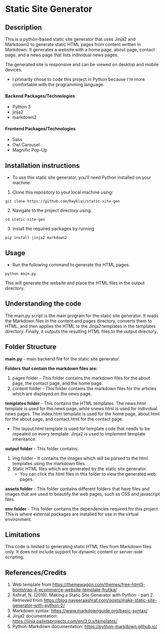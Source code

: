 # Static Site Generator
## Description
This is a python-based static site generator that uses Jinja2 and Markdown2 to generate static HTML pages from content written in Markdown. It generates a website with a home page, about page, contact page, and a news page that lists individual news pages.

The generated site is responsive and can be viewed on desktop and mobile devices.

- I primarily chose to code this project in Python because I'm more comfortable with the programming language. 

#### Backend Packages/Technologies
- Python 3
- jinja2
- markdown2
#### Frontend Packages/Technologies
- Sass
- Owl Carousel
- Magnific Pop-Up

## Installation instructions
- To use this static site generator, you'll need Python installed on your machine.

1. Clone this repository to your local machine using:
```
git clone https://github.com/Raykiai/static-site-gen
```
2. Navigate to the project directory using:
```
cd static-site-gen
```
3. Install the required packages by running
```
pip install jinja2 markdown2
```
## Usage
- Run the following command to generate the HTML pages: 
```
python main.py
```
This will generate the website and place the HTML files in the output directory.

## Understanding the code
The main.py script is the main program for the static site generator. It reads the Markdown files in the content and pages directory, converts them to HTML, and then applies the HTML to the Jinja2 templates in the templates directory. Finally, it outputs the resulting HTML files to the output directory.

## Folder Structure
**main.py** - main backend file for the static site generator. 

**Folders that contain the markdown files are:**
  1. pages folder
    - This folder contains the markdown files for the about page, the contact page, and the home page.
  2. content folder
    - This folder contains the markdown files for the articles which are displayed on the news page. 

 **templates folder** - This contains the HTML templates.
The news.html template is used for the news page, while snews.html is used for individual news pages. The index.html template is used for the home page, about.html for the about page, and contact.html for the contact page. 
  - The layout.html template is used for template code that needs to be repeated on every template. Jinja2 is used to implement template inheritance. 
 
 **output folder** - This folder contains:
 1. img folder - It contains the images which will be parsed to the html templates using the markdown files.
 2.  Static HTML files which are generated by the static site generator.
     - You can click the html files in this folder to view the generated web pages.

**assets folder** - This folder contains different folders that have files and images that are used to beautify the web pages, such as CSS and javascript files.

**env folder** - This folder contains the dependencies required for this project. This is where external packages are installed for use in the virtual environment.

## Limitations
This code is limited to generating static HTML files from Markdown files only. It does not include support for dynamic content or server-side scripting.

## References/Credits
1. Web template from https://themewagon.com/themes/free-html5-bootstrap-4-ecommerce-website-template-frutika/ 
2. Ashraf, N. (2019). Making a Static Site Generator with Python - part 2. Retrieved from https://blog.naveeraashraf.com/posts/make-static-site-generator-with-python-2/
3. Markdown syntax: https://www.markdownguide.org/basic-syntax/
4. Jinja2 documentation: https://jinja.palletsprojects.com/en/3.0.x/templates/
5. Python-Markdown documentation: https://python-markdown.github.io/




 
 
 

